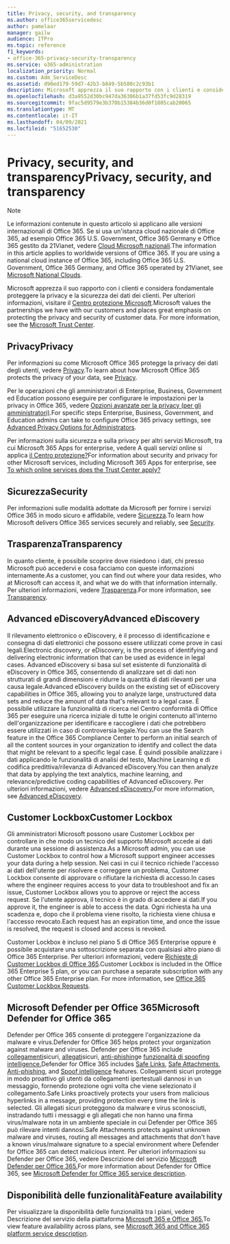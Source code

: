 ```yaml
---
title: Privacy, security, and transparency
ms.author: office365servicedesc
author: pamelaar
manager: gailw
audience: ITPro
ms.topic: reference
f1_keywords:
- office-365-privacy-security-transparency
ms.service: o365-administration
localization_priority: Normal
ms.custom: Adm_ServiceDesc
ms.assetid: d90ed179-59d7-42b3-b849-5b580c2c93b1
description: Microsoft apprezza il suo rapporto con i clienti e considera fondamentale proteggere la privacy e la sicurezza dei dati dei clienti. Per ulteriori informazioni, visitare il Centro protezione Microsoft.
ms.openlocfilehash: d3a9552d30bc947da36306b1a37fd53fc9d28319
ms.sourcegitcommit: 9fac5d9579e3b370b15384b36d0f1805cab20065
ms.translationtype: MT
ms.contentlocale: it-IT
ms.lasthandoff: 04/09/2021
ms.locfileid: "51652530"
---
```

# <a name="privacy-security-and-transparency"></a><span data-ttu-id="94040-104">Privacy, security, and transparency</span><span class="sxs-lookup"><span data-stu-id="94040-104">Privacy, security, and transparency</span></span>

> [!NOTE]
> <span data-ttu-id="94040-p102">Le informazioni contenute in questo articolo si applicano alle versioni internazionali di Office 365. Se si usa un'istanza cloud nazionale di Office 365, ad esempio Office 365 U.S. Government, Office 365 Germany e Office 365 gestito da 21Vianet, vedere [Cloud Microsoft nazionali](https://go.microsoft.com/fwlink/?linkid=841582).</span><span class="sxs-lookup"><span data-stu-id="94040-p102">The information in this article applies to worldwide versions of Office 365. If you are using a national cloud instance of Office 365, including Office 365 U.S. Government, Office 365 Germany, and Office 365 operated by 21Vianet, see [Microsoft National Clouds](https://go.microsoft.com/fwlink/?linkid=841582).</span></span> 
  
<span data-ttu-id="94040-p103">Microsoft apprezza il suo rapporto con i clienti e considera fondamentale proteggere la privacy e la sicurezza dei dati dei clienti. Per ulteriori informazioni, visitare il [Centro protezione Microsoft](https://go.microsoft.com/fwlink/?LinkID=717951&amp;clcid=0x409).</span><span class="sxs-lookup"><span data-stu-id="94040-p103">Microsoft values the partnerships we have with our customers and places great emphasis on protecting the privacy and security of customer data. For more information, see the [Microsoft Trust Center](https://go.microsoft.com/fwlink/?LinkID=717951&amp;clcid=0x409).</span></span>
  
## <a name="privacy"></a><span data-ttu-id="94040-109">Privacy</span><span class="sxs-lookup"><span data-stu-id="94040-109">Privacy</span></span>

<span data-ttu-id="94040-110">Per informazioni su come Microsoft Office 365 protegge la privacy dei dati degli utenti, vedere [Privacy](https://go.microsoft.com/fwlink/?LinkID=717953&amp;clcid=0x409).</span><span class="sxs-lookup"><span data-stu-id="94040-110">To learn about how Microsoft Office 365 protects the privacy of your data, see [Privacy](https://go.microsoft.com/fwlink/?LinkID=717953&amp;clcid=0x409).</span></span> 
  
<span data-ttu-id="94040-111">Per le operazioni che gli amministratori di Enterprise, Business, Government ed Education possono eseguire per configurare le impostazioni per la privacy in Office 365, vedere [Opzioni avanzate per la privacy (per gli amministratori)](https://go.microsoft.com/fwlink/p/?LinkID=285202).</span><span class="sxs-lookup"><span data-stu-id="94040-111">For specific steps Enterprise, Business, Government, and Education admins can take to configure Office 365 privacy settings, see [Advanced Privacy Options for Administrators](https://go.microsoft.com/fwlink/p/?LinkID=285202).</span></span>
  
<span data-ttu-id="94040-112">Per informazioni sulla sicurezza e sulla privacy per altri servizi Microsoft, tra cui Microsoft 365 Apps for enterprise, vedere A quali servizi online si applica [il Centro protezione?](https://www.microsoft.com/trustcenter/default.aspx)</span><span class="sxs-lookup"><span data-stu-id="94040-112">For information about security and privacy for other Microsoft services, including Microsoft 365 Apps for enterprise, see [To which online services does the Trust Center apply?](https://www.microsoft.com/trustcenter/default.aspx)</span></span>
  
## <a name="security"></a><span data-ttu-id="94040-113">Sicurezza</span><span class="sxs-lookup"><span data-stu-id="94040-113">Security</span></span>

<span data-ttu-id="94040-114">Per informazioni sulle modalità adottate da Microsoft per fornire i servizi Office 365 in modo sicuro e affidabile, vedere [Sicurezza](https://go.microsoft.com/fwlink/?LinkID=717954&amp;clcid=0x409).</span><span class="sxs-lookup"><span data-stu-id="94040-114">To learn how Microsoft delivers Office 365 services securely and reliably, see [Security](https://go.microsoft.com/fwlink/?LinkID=717954&amp;clcid=0x409).</span></span>
  
## <a name="transparency"></a><span data-ttu-id="94040-115">Trasparenza</span><span class="sxs-lookup"><span data-stu-id="94040-115">Transparency</span></span>

<span data-ttu-id="94040-116">In quanto cliente, è possibile scoprire dove risiedono i dati, chi presso Microsoft può accedervi e cosa facciamo con queste informazioni internamente.</span><span class="sxs-lookup"><span data-stu-id="94040-116">As a customer, you can find out where your data resides, who at Microsoft can access it, and what we do with that information internally.</span></span> <span data-ttu-id="94040-117">Per ulteriori informazioni, vedere [Trasparenza](https://go.microsoft.com/fwlink/?LinkID=717955&amp;clcid=0x409).</span><span class="sxs-lookup"><span data-stu-id="94040-117">For more information, see [Transparency](https://go.microsoft.com/fwlink/?LinkID=717955&amp;clcid=0x409).</span></span>
  
## <a name="advanced-ediscovery"></a><span data-ttu-id="94040-118">Advanced eDiscovery</span><span class="sxs-lookup"><span data-stu-id="94040-118">Advanced eDiscovery</span></span>

<span data-ttu-id="94040-119">Il rilevamento elettronico o eDiscovery, è il processo di identificazione e consegna di dati elettronici che possono essere utilizzati come prove in casi legali.</span><span class="sxs-lookup"><span data-stu-id="94040-119">Electronic discovery, or eDiscovery, is the process of identifying and delivering electronic information that can be used as evidence in legal cases.</span></span> <span data-ttu-id="94040-120">Advanced eDiscovery si basa sul set esistente di funzionalità di eDiscovery in Office 365, consentendo di analizzare set di dati non strutturati di grandi dimensioni e ridurre la quantità di dati rilevanti per una causa legale.</span><span class="sxs-lookup"><span data-stu-id="94040-120">Advanced eDiscovery builds on the existing set of eDiscovery capabilities in Office 365, allowing you to analyze large, unstructured data sets and reduce the amount of data that's relevant to a legal case.</span></span> <span data-ttu-id="94040-121">È possibile utilizzare la funzionalità di ricerca nel Centro conformità di Office 365 per eseguire una ricerca iniziale di tutte le origini contenuto all'interno dell'organizzazione per identificare e raccogliere i dati che potrebbero essere utilizzati in caso di controversia legale.</span><span class="sxs-lookup"><span data-stu-id="94040-121">You can use the Search feature in the Office 365 Compliance Center to perform an initial search of all the content sources in your organization to identify and collect the data that might be relevant to a specific legal case.</span></span> <span data-ttu-id="94040-122">È quindi possibile analizzare i dati applicando le funzionalità di analisi del testo, Machine Learning e di codifica predittiva/rilevanza di Advanced eDiscovery.</span><span class="sxs-lookup"><span data-stu-id="94040-122">You can then analyze that data by applying the text analytics, machine learning, and relevance/predictive coding capabilities of Advanced eDiscovery.</span></span> <span data-ttu-id="94040-123">Per ulteriori informazioni, vedere [Advanced eDiscovery.](/microsoft-365/compliance/overview-ediscovery-20)</span><span class="sxs-lookup"><span data-stu-id="94040-123">For more information, see [Advanced eDiscovery](/microsoft-365/compliance/overview-ediscovery-20).</span></span>
  
## <a name="customer-lockbox"></a><span data-ttu-id="94040-124">Customer Lockbox</span><span class="sxs-lookup"><span data-stu-id="94040-124">Customer Lockbox</span></span>

<span data-ttu-id="94040-125">Gli amministratori Microsoft possono usare Customer Lockbox per controllare in che modo un tecnico del supporto Microsoft accede ai dati durante una sessione di assistenza.</span><span class="sxs-lookup"><span data-stu-id="94040-125">As a Microsoft admin, you can use Customer Lockbox to control how a Microsoft support engineer accesses your data during a help session.</span></span> <span data-ttu-id="94040-126">Nei casi in cui il tecnico richiede l'accesso ai dati dell'utente per risolvere e correggere un problema, Customer Lockbox consente di approvare o rifiutare la richiesta di accesso.</span><span class="sxs-lookup"><span data-stu-id="94040-126">In cases where the engineer requires access to your data to troubleshoot and fix an issue, Customer Lockbox allows you to approve or reject the access request.</span></span> <span data-ttu-id="94040-127">Se l'utente approva, il tecnico è in grado di accedere ai dati.</span><span class="sxs-lookup"><span data-stu-id="94040-127">If you approve it, the engineer is able to access the data.</span></span> <span data-ttu-id="94040-128">Ogni richiesta ha una scadenza e, dopo che il problema viene risolto, la richiesta viene chiusa e l'accesso revocato.</span><span class="sxs-lookup"><span data-stu-id="94040-128">Each request has an expiration time, and once the issue is resolved, the request is closed and access is revoked.</span></span>
  
<span data-ttu-id="94040-p107">Customer Lockbox è incluso nel piano 5 di Office 365 Enterprise oppure è possibile acquistare una sottoscrizione separata con qualsiasi altro piano di Office 365 Enterprise. Per ulteriori informazioni, vedere [Richieste di Customer Lockbox di Office 365](/microsoft-365/compliance/customer-lockbox-requests).</span><span class="sxs-lookup"><span data-stu-id="94040-p107">Customer Lockbox is included in the Office 365 Enterprise 5 plan, or you can purchase a separate subscription with any other Office 365 Enterprise plan. For more information, see [Office 365 Customer Lockbox Requests](/microsoft-365/compliance/customer-lockbox-requests).</span></span>
  
## <a name="microsoft-defender-for-office-365"></a><span data-ttu-id="94040-131">Microsoft Defender per Office 365</span><span class="sxs-lookup"><span data-stu-id="94040-131">Microsoft Defender for Office 365</span></span>

<span data-ttu-id="94040-132">Defender per Office 365 consente di proteggere l'organizzazione da malware e virus.</span><span class="sxs-lookup"><span data-stu-id="94040-132">Defender for Office 365 helps protect your organization against malware and viruses.</span></span> <span data-ttu-id="94040-133">Defender per Office 365 include [collegamenti](/office365/securitycompliance/atp-safe-links)sicuri, [allegati](/office365/securitycompliance/atp-safe-attachments)sicuri, [anti-phishing](/office365/securitycompliance/atp-anti-phishing)e [funzionalità di spoofing intelligence.](/office365/securitycompliance/learn-about-spoof-intelligence)</span><span class="sxs-lookup"><span data-stu-id="94040-133">Defender for Office 365 includes [Safe Links](/office365/securitycompliance/atp-safe-links), [Safe Attachments](/office365/securitycompliance/atp-safe-attachments), [Anti-phishing](/office365/securitycompliance/atp-anti-phishing), and [Spoof intelligence](/office365/securitycompliance/learn-about-spoof-intelligence) features.</span></span> <span data-ttu-id="94040-134">Collegamenti sicuri protegge in modo proattivo gli utenti da collegamenti ipertestuali dannosi in un messaggio, fornendo protezione ogni volta che viene selezionato il collegamento.</span><span class="sxs-lookup"><span data-stu-id="94040-134">Safe Links proactively protects your users from malicious hyperlinks in a message, providing protection every time the link is selected.</span></span> <span data-ttu-id="94040-135">Gli allegati sicuri proteggono da malware e virus sconosciuti, instradando tutti i messaggi e gli allegati che non hanno una firma virus/malware nota in un ambiente speciale in cui Defender per Office 365 può rilevare intenti dannosi.</span><span class="sxs-lookup"><span data-stu-id="94040-135">Safe Attachments protects against unknown malware and viruses, routing all messages and attachments that don't have a known virus/malware signature to a special environment where Defender for Office 365 can detect malicious intent.</span></span> <span data-ttu-id="94040-136">Per ulteriori informazioni su Defender per Office 365, vedere Descrizione del servizio [Microsoft Defender per Office 365.](../office-365-advanced-threat-protection-service-description.md)</span><span class="sxs-lookup"><span data-stu-id="94040-136">For more information about Defender for Office 365, see [Microsoft Defender for Office 365 service description](../office-365-advanced-threat-protection-service-description.md).</span></span>
  
## <a name="feature-availability"></a><span data-ttu-id="94040-137">Disponibilità delle funzionalità</span><span class="sxs-lookup"><span data-stu-id="94040-137">Feature availability</span></span>

<span data-ttu-id="94040-138">Per visualizzare la disponibilità delle funzionalità tra i piani, vedere Descrizione del servizio della piattaforma [Microsoft 365 e Office 365.](office-365-platform-service-description.md)</span><span class="sxs-lookup"><span data-stu-id="94040-138">To view feature availability across plans, see [Microsoft 365 and Office 365 platform service description](office-365-platform-service-description.md).</span></span>